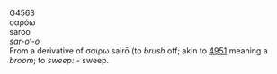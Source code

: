 <body>
  <p>G4563<br>  σαρόω  <br> saroō  <br><i>sar-o‘-o </i><br>From a derivative of   σαιρω    sairō   (to <i>brush</i> off; akin to <a href="g4951.htm">4951</a>  meaning a <i>broom</i>; to <i>sweep:</i> - sweep.<br></p>
 </body>